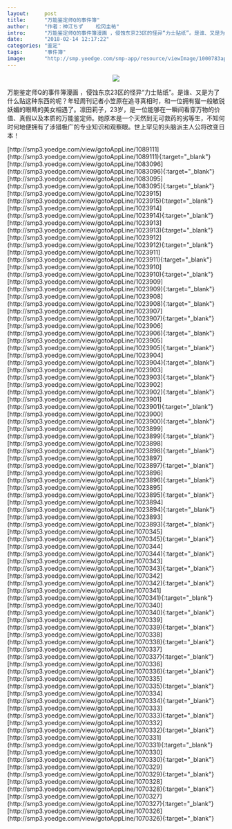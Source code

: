 ```yaml
---
layout:     post
title:      "万能鉴定师Q的事件簿"
author:     "作者：神江ちず    松冈圭祐"
intro:      "万能鉴定师Q的事件簿漫画 ，侵蚀东京23区的怪异“力士贴纸”。是谁、又是为了什么贴这种东西的呢？年轻周刊记者小笠原在追寻真相时，和一位拥有猫一般敏锐妖媚的眼睛的美女相遇了。凛田莉子，23岁，是一位能够在一瞬间看穿万物的价值、真假以及本质的万能鉴定师。她原本是一个天然到无可救药的劣等生，不知何时何地便拥有了涉猎极广的专业知识和观察眼。世上罕见的头脑派主人公将改变日本！"
date:       "2018-02-14 12:17:22"
categories: "鉴定"
tags:       "事件簿"
image:      "http://smp.yoedge.com/smp-app/resource/viewImage/1000783appline.png"
---
```

<div style="text-align: center">
<p><img src="http://smp.yoedge.com/smp-app/resource/viewImage/1000783appline.png"/></p>
</div>
<p class="post-meta">
<span>万能鉴定师Q的事件簿漫画 ，侵蚀东京23区的怪异“力士贴纸”。是谁、又是为了什么贴这种东西的呢？年轻周刊记者小笠原在追寻真相时，和一位拥有猫一般敏锐妖媚的眼睛的美女相遇了。凛田莉子，23岁，是一位能够在一瞬间看穿万物的价值、真假以及本质的万能鉴定师。她原本是一个天然到无可救药的劣等生，不知何时何地便拥有了涉猎极广的专业知识和观察眼。世上罕见的头脑派主人公将改变日本！</span>
</p>
[http://smp3.yoedge.com/view/gotoAppLine/1089111](http://smp3.yoedge.com/view/gotoAppLine/1089111){:target="_blank"}
[http://smp3.yoedge.com/view/gotoAppLine/1083096](http://smp3.yoedge.com/view/gotoAppLine/1083096){:target="_blank"}
[http://smp3.yoedge.com/view/gotoAppLine/1083095](http://smp3.yoedge.com/view/gotoAppLine/1083095){:target="_blank"}
[http://smp3.yoedge.com/view/gotoAppLine/1023915](http://smp3.yoedge.com/view/gotoAppLine/1023915){:target="_blank"}
[http://smp3.yoedge.com/view/gotoAppLine/1023914](http://smp3.yoedge.com/view/gotoAppLine/1023914){:target="_blank"}
[http://smp3.yoedge.com/view/gotoAppLine/1023913](http://smp3.yoedge.com/view/gotoAppLine/1023913){:target="_blank"}
[http://smp3.yoedge.com/view/gotoAppLine/1023912](http://smp3.yoedge.com/view/gotoAppLine/1023912){:target="_blank"}
[http://smp3.yoedge.com/view/gotoAppLine/1023911](http://smp3.yoedge.com/view/gotoAppLine/1023911){:target="_blank"}
[http://smp3.yoedge.com/view/gotoAppLine/1023910](http://smp3.yoedge.com/view/gotoAppLine/1023910){:target="_blank"}
[http://smp3.yoedge.com/view/gotoAppLine/1023909](http://smp3.yoedge.com/view/gotoAppLine/1023909){:target="_blank"}
[http://smp3.yoedge.com/view/gotoAppLine/1023908](http://smp3.yoedge.com/view/gotoAppLine/1023908){:target="_blank"}
[http://smp3.yoedge.com/view/gotoAppLine/1023907](http://smp3.yoedge.com/view/gotoAppLine/1023907){:target="_blank"}
[http://smp3.yoedge.com/view/gotoAppLine/1023906](http://smp3.yoedge.com/view/gotoAppLine/1023906){:target="_blank"}
[http://smp3.yoedge.com/view/gotoAppLine/1023905](http://smp3.yoedge.com/view/gotoAppLine/1023905){:target="_blank"}
[http://smp3.yoedge.com/view/gotoAppLine/1023904](http://smp3.yoedge.com/view/gotoAppLine/1023904){:target="_blank"}
[http://smp3.yoedge.com/view/gotoAppLine/1023903](http://smp3.yoedge.com/view/gotoAppLine/1023903){:target="_blank"}
[http://smp3.yoedge.com/view/gotoAppLine/1023902](http://smp3.yoedge.com/view/gotoAppLine/1023902){:target="_blank"}
[http://smp3.yoedge.com/view/gotoAppLine/1023901](http://smp3.yoedge.com/view/gotoAppLine/1023901){:target="_blank"}
[http://smp3.yoedge.com/view/gotoAppLine/1023900](http://smp3.yoedge.com/view/gotoAppLine/1023900){:target="_blank"}
[http://smp3.yoedge.com/view/gotoAppLine/1023899](http://smp3.yoedge.com/view/gotoAppLine/1023899){:target="_blank"}
[http://smp3.yoedge.com/view/gotoAppLine/1023898](http://smp3.yoedge.com/view/gotoAppLine/1023898){:target="_blank"}
[http://smp3.yoedge.com/view/gotoAppLine/1023897](http://smp3.yoedge.com/view/gotoAppLine/1023897){:target="_blank"}
[http://smp3.yoedge.com/view/gotoAppLine/1023896](http://smp3.yoedge.com/view/gotoAppLine/1023896){:target="_blank"}
[http://smp3.yoedge.com/view/gotoAppLine/1023895](http://smp3.yoedge.com/view/gotoAppLine/1023895){:target="_blank"}
[http://smp3.yoedge.com/view/gotoAppLine/1023894](http://smp3.yoedge.com/view/gotoAppLine/1023894){:target="_blank"}
[http://smp3.yoedge.com/view/gotoAppLine/1023893](http://smp3.yoedge.com/view/gotoAppLine/1023893){:target="_blank"}
[http://smp3.yoedge.com/view/gotoAppLine/1070345](http://smp3.yoedge.com/view/gotoAppLine/1070345){:target="_blank"}
[http://smp3.yoedge.com/view/gotoAppLine/1070344](http://smp3.yoedge.com/view/gotoAppLine/1070344){:target="_blank"}
[http://smp3.yoedge.com/view/gotoAppLine/1070343](http://smp3.yoedge.com/view/gotoAppLine/1070343){:target="_blank"}
[http://smp3.yoedge.com/view/gotoAppLine/1070342](http://smp3.yoedge.com/view/gotoAppLine/1070342){:target="_blank"}
[http://smp3.yoedge.com/view/gotoAppLine/1070341](http://smp3.yoedge.com/view/gotoAppLine/1070341){:target="_blank"}
[http://smp3.yoedge.com/view/gotoAppLine/1070340](http://smp3.yoedge.com/view/gotoAppLine/1070340){:target="_blank"}
[http://smp3.yoedge.com/view/gotoAppLine/1070339](http://smp3.yoedge.com/view/gotoAppLine/1070339){:target="_blank"}
[http://smp3.yoedge.com/view/gotoAppLine/1070338](http://smp3.yoedge.com/view/gotoAppLine/1070338){:target="_blank"}
[http://smp3.yoedge.com/view/gotoAppLine/1070337](http://smp3.yoedge.com/view/gotoAppLine/1070337){:target="_blank"}
[http://smp3.yoedge.com/view/gotoAppLine/1070336](http://smp3.yoedge.com/view/gotoAppLine/1070336){:target="_blank"}
[http://smp3.yoedge.com/view/gotoAppLine/1070335](http://smp3.yoedge.com/view/gotoAppLine/1070335){:target="_blank"}
[http://smp3.yoedge.com/view/gotoAppLine/1070334](http://smp3.yoedge.com/view/gotoAppLine/1070334){:target="_blank"}
[http://smp3.yoedge.com/view/gotoAppLine/1070333](http://smp3.yoedge.com/view/gotoAppLine/1070333){:target="_blank"}
[http://smp3.yoedge.com/view/gotoAppLine/1070332](http://smp3.yoedge.com/view/gotoAppLine/1070332){:target="_blank"}
[http://smp3.yoedge.com/view/gotoAppLine/1070331](http://smp3.yoedge.com/view/gotoAppLine/1070331){:target="_blank"}
[http://smp3.yoedge.com/view/gotoAppLine/1070330](http://smp3.yoedge.com/view/gotoAppLine/1070330){:target="_blank"}
[http://smp3.yoedge.com/view/gotoAppLine/1070329](http://smp3.yoedge.com/view/gotoAppLine/1070329){:target="_blank"}
[http://smp3.yoedge.com/view/gotoAppLine/1070328](http://smp3.yoedge.com/view/gotoAppLine/1070328){:target="_blank"}
[http://smp3.yoedge.com/view/gotoAppLine/1070327](http://smp3.yoedge.com/view/gotoAppLine/1070327){:target="_blank"}
[http://smp3.yoedge.com/view/gotoAppLine/1070326](http://smp3.yoedge.com/view/gotoAppLine/1070326){:target="_blank"}



